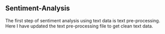 ## Sentiment-Analysis

<p> The first step of sentiment analysis using text data is text pre-processing. Here I have updated the text pre-processing file to get clean text data. </p>
